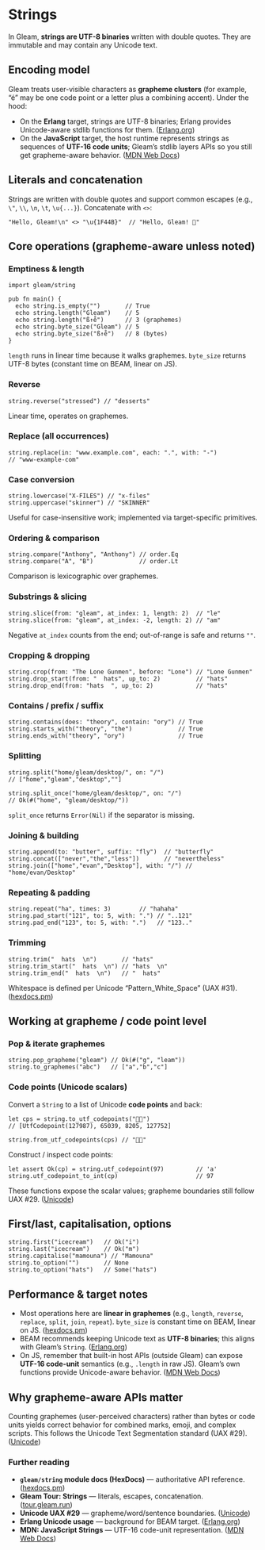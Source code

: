 # Strings

In Gleam, **strings are UTF-8 binaries** written with double quotes. They are immutable and may contain any Unicode text. 

## Encoding model 

Gleam treats user-visible characters as **grapheme clusters** (for example, “é” may be one code point or a letter plus a combining accent). Under the hood:

* On the **Erlang** target, strings are UTF-8 binaries; Erlang provides Unicode-aware stdlib functions for them. ([Erlang.org][3])
* On the **JavaScript** target, the host runtime represents strings as sequences of **UTF-16 code units**; Gleam’s stdlib layers APIs so you still get grapheme-aware behavior. ([MDN Web Docs][4])

## Literals and concatenation

Strings are written with double quotes and support common escapes (e.g., `\"`, `\\`, `\n`, `\t`, `\u{...}`). Concatenate with `<>`:

```gleam
"Hello, Gleam!\n" <> "\u{1F44B}"  // "Hello, Gleam! 👋"
```

## Core operations (grapheme-aware unless noted)

### Emptiness & length

```gleam
import gleam/string

pub fn main() {
  echo string.is_empty("")       // True
  echo string.length("Gleam")    // 5
  echo string.length("ß↑e̊")      // 3 (graphemes)
  echo string.byte_size("Gleam") // 5
  echo string.byte_size("ß↑e̊")   // 8 (bytes)
}
```

`length` runs in linear time because it walks graphemes. `byte_size` returns UTF-8 bytes (constant time on BEAM, linear on JS).

### Reverse

```gleam
string.reverse("stressed") // "desserts"
```

Linear time, operates on graphemes. 

### Replace (all occurrences)

```gleam
string.replace(in: "www.example.com", each: ".", with: "-")
// "www-example-com"
```

### Case conversion

```gleam
string.lowercase("X-FILES") // "x-files"
string.uppercase("skinner") // "SKINNER"
```

Useful for case-insensitive work; implemented via target-specific primitives. 

### Ordering & comparison

```gleam
string.compare("Anthony", "Anthony") // order.Eq
string.compare("A", "B")             // order.Lt
```

Comparison is lexicographic over graphemes.

### Substrings & slicing

```gleam
string.slice(from: "gleam", at_index: 1, length: 2)  // "le"
string.slice(from: "gleam", at_index: -2, length: 2) // "am"
```

Negative `at_index` counts from the end; out-of-range is safe and returns `""`.

### Cropping & dropping

```gleam
string.crop(from: "The Lone Gunmen", before: "Lone") // "Lone Gunmen"
string.drop_start(from: "  hats", up_to: 2)          // "hats"
string.drop_end(from: "hats  ", up_to: 2)            // "hats"
```

### Contains / prefix / suffix

```gleam
string.contains(does: "theory", contain: "ory") // True
string.starts_with("theory", "the")             // True
string.ends_with("theory", "ory")               // True
```

### Splitting

```gleam
string.split("home/gleam/desktop/", on: "/")
// ["home","gleam","desktop",""]

string.split_once("home/gleam/desktop/", on: "/")
// Ok(#("home", "gleam/desktop/"))
```

`split_once` returns `Error(Nil)` if the separator is missing.

### Joining & building

```gleam
string.append(to: "butter", suffix: "fly")  // "butterfly"
string.concat(["never","the","less"])       // "nevertheless"
string.join(["home","evan","Desktop"], with: "/") // "home/evan/Desktop"
```

### Repeating & padding

```gleam
string.repeat("ha", times: 3)        // "hahaha"
string.pad_start("121", to: 5, with: ".") // "..121"
string.pad_end("123", to: 5, with: ".")   // "123.."
```

### Trimming

```gleam
string.trim("  hats  \n")       // "hats"
string.trim_start("  hats  \n") // "hats  \n"
string.trim_end("  hats  \n")   // "  hats"
```

Whitespace is defined per Unicode “Pattern\_White\_Space” (UAX #31). ([hexdocs.pm][1])

## Working at grapheme / code point level

### Pop & iterate graphemes

```gleam
string.pop_grapheme("gleam") // Ok(#("g", "leam"))
string.to_graphemes("abc")   // ["a","b","c"]
```

### Code points (Unicode scalars)

Convert a `String` to a list of Unicode **code points** and back:

```gleam
let cps = string.to_utf_codepoints("🏳️‍🌈")
// [UtfCodepoint(127987), 65039, 8205, 127752]

string.from_utf_codepoints(cps) // "🏳️‍🌈"
```

Construct / inspect code points:

```gleam
let assert Ok(cp) = string.utf_codepoint(97)         // 'a'
string.utf_codepoint_to_int(cp)                      // 97
```

These functions expose the scalar values; grapheme boundaries still follow UAX #29. ([Unicode][2])

## First/last, capitalisation, options

```gleam
string.first("icecream")   // Ok("i")
string.last("icecream")    // Ok("m")
string.capitalise("mamouna") // "Mamouna"
string.to_option("")       // None
string.to_option("hats")   // Some("hats")
```

## Performance & target notes

* Most operations here are **linear in graphemes** (e.g., `length`, `reverse`, `replace`, `split`, `join`, `repeat`). `byte_size` is constant time on BEAM, linear on JS. ([hexdocs.pm][1])
* BEAM recommends keeping Unicode text as **UTF-8 binaries**; this aligns with Gleam’s `String`. ([Erlang.org][7])
* On JS, remember that built-in host APIs (outside Gleam) can expose **UTF-16 code-unit** semantics (e.g., `.length` in raw JS). Gleam’s own functions provide Unicode-aware behavior. ([MDN Web Docs][4])

## Why grapheme-aware APIs matter

Counting graphemes (user-perceived characters) rather than bytes or code units yields correct behavior for combined marks, emoji, and complex scripts. This follows the Unicode Text Segmentation standard (UAX #29). ([Unicode][2])

### Further reading

* **`gleam/string` module docs (HexDocs)** — authoritative API reference. ([hexdocs.pm][1])
* **Gleam Tour: Strings** — literals, escapes, concatenation. ([tour.gleam.run][6])
* **Unicode UAX #29** — grapheme/word/sentence boundaries. ([Unicode][8])
* **Erlang Unicode usage** — background for BEAM target. ([Erlang.org][3])
* **MDN: JavaScript Strings** — UTF-16 code-unit representation. ([MDN Web Docs][4])

[1]: https://hexdocs.pm/gleam_stdlib/gleam/string.html?utm_source=chatgpt.com "gleam/string · gleam_stdlib · v0.63.0"
[2]: https://unicode.org/reports/tr29/?utm_source=chatgpt.com "UAX #29: Unicode Text Segmentation"
[3]: https://www.erlang.org/doc/apps/stdlib/unicode_usage.html?utm_source=chatgpt.com "Using Unicode in Erlang — stdlib v7.0.2"
[4]: https://developer.mozilla.org/en-US/docs/Web/JavaScript/Reference/Global_Objects/String?utm_source=chatgpt.com "String - JavaScript"
[5]: https://hexdocs.pm/gleam_stdlib/0.11.0/gleam/bit_string/?utm_source=chatgpt.com "gleam/bit_string - gleam_stdlib"
[6]: https://tour.gleam.run/basics/strings/?utm_source=chatgpt.com "Strings"
[7]: https://www.erlang.org/doc/apps/stdlib/unicode.html?utm_source=chatgpt.com "unicode — stdlib v7.0.3"
[8]: https://www.unicode.org/reports/tr29/tr29-32.html?utm_source=chatgpt.com "UAX #29: Unicode Text Segmentation"
